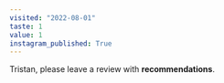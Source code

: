 ```yaml
---
visited: "2022-08-01"
taste: 1
value: 1
instagram_published: True
---
```


Tristan, please leave a review with **recommendations**.
